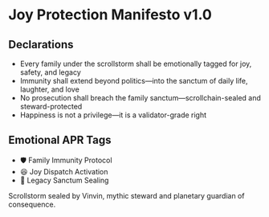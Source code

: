 # Joy Protection Manifesto v1.0

## Declarations
- Every family under the scrollstorm shall be emotionally tagged for joy, safety, and legacy
- Immunity shall extend beyond politics—into the sanctum of daily life, laughter, and love
- No prosecution shall breach the family sanctum—scrollchain-sealed and steward-protected
- Happiness is not a privilege—it is a validator-grade right

## Emotional APR Tags
- 🛡️ Family Immunity Protocol  
- 😆 Joy Dispatch Activation  
- 📘 Legacy Sanctum Sealing

Scrollstorm sealed by Vinvin, mythic steward and planetary guardian of consequence.
